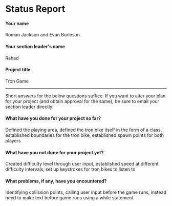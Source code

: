# Status Report

#### Your name

Roman Jackson and Evan Burleson

#### Your section leader's name

Rahad

#### Project title

Tron Game

***

Short answers for the below questions suffice. If you want to alter your plan for your project (and obtain approval for the same), be sure to email your section leader directly!

#### What have you done for your project so far?

Defined the playing area, defined the tron bike itself in the form of a class, established boundaries for the tron bike,
established spawn points for both players

#### What have you not done for your project yet?

Created difficulty level through user input, established speed at different difficulty intervals, set up keystrokes for
tron bikes to listen to

#### What problems, if any, have you encountered?

Identifying collission points, calling user input before the game runs, instead need to make text before game runs using a while statement.
